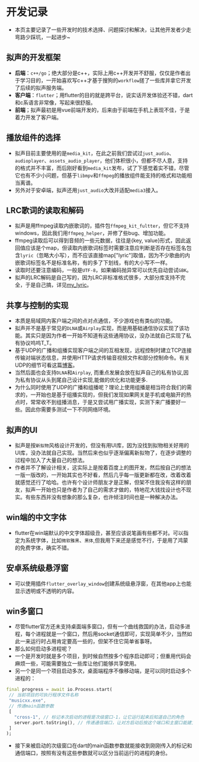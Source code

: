 # 开发记录
- 本页主要记录了一些开发时的技术选择、问题探讨和解决，让其他开发者少走弯路少踩坑，一起进步~

## 拟声的开发框架
- **后端**：`c++/go`；绝大部分是c++，实际上用c++开发并不舒服，仅仅是作者出于学习目的，一开始喜欢写c++才基于搜狗的`workflow`搓了一些库并拿它开发了后续的拟声服务端。
- **客户端**：`flutter`；用flutter的目的就是跨平台，说实话开发体验还不错，dart和c系语言非常像，写起来很舒服。
- **前端**；拟声最初是用vue前端开发的，后来由于前端在手机上表现不佳，于是着力开发了客户端。

## 播放组件的选择
- 拟声目前主要使用的是`media_kit`，在此之前我们尝试过`just_audio`、`audioplayer`、`assets_audio_player`，他们体积很小，但都不尽人意，支持的格式并不丰富，而后刚好看到`media_kit`发布，试了下感觉着实不错，尽管它也有不少小问题，但基于`libmpv`和`ffmpeg`的播放组件能支持的格式和功能相当离谱。
- 另外对于安卓端，拟声还用`just_audio`大改并适配`media3`接入。

## LRC歌词的读取和解码
- 拟声是用ffmpeg读取内嵌歌词的，插件包`ffmpeg_kit_fultter`，但它不支持windows，因此我们用`ffmpeg_helper`，并修了些bug、增加功能。
- ffmpeg读取后可以得到音频的一些元数据，往往是{key, value}形式，因此返回值应该是个map，但读取内嵌歌词标签时需要注意应判断是否存在标签名包含`lyric`（忽略大小写），而不应该直接map["lyric"]取值，因为不少歌曲的内嵌歌词标签名不是标准名称，有的多了下划线，有的大小写不一样。
- 读取时还要注意编码，一般是`UTF-8`，如果编码抛异常可以优先自动尝试`GBK`。
- 拟声的LRC解码是自己写的，因为LRC非标准格式很多，大部分库支持不完全，于是自己搞，详见[my_lyric](https://github.com/coolight7/my_lyric)。

## 共享与控制的实现
- 本质是局域网内客户端之间的点对点通信，不少游戏也有类似的功能。
- 拟声并不是基于常见的`DLNA`或`Airplay`实现，而是用基础通信协议实现了该功能。其实只是因为作者一开始不知道有这些通用协议，没办法就自己实现了私有协议呜呜T_T。
- 基于UDP的广播和组播实现客户端之间的互相发现，远程控制时建立TCP连接传输对端状态信息，并使用HTTP请求传输音视频文件和部分控制命令。有关UDP的细节可看这篇[博客](https://blog.coolight.cool/udp-%e7%bb%84%e6%92%ad%e5%92%8c%e5%b9%bf%e6%92%ad/)。
- 当然后面也会支持`DLNA`和`Airplay`, 而重点发展会放在拟声自己的私有协议,因为私有协议从头到尾自己设计实现,能做的优化和功能更多.
- 为什么同时使用了UDP的广播和组播呢？理论上使用组播是相当符合我们的需求的，一开始也是基于组播实现的，但我们发现如果网关是手机或电脑开的热点时，常常收不到组播消息，于是又尝试用广播实现，实测下来广播要好一些。因此你需要多测试一下不同网络环境。

## 拟声的UI
- 拟声是按`新拟物`风格设计开发的，但没有用UI库，因为没找到拟物相关好用的UI库，没办法就自己实现。当然后来也似乎逐渐偏离新拟物了，在逐步调整的过程中加入了大量自己的想法。
- 作者并不了解设计相关，这实际上是按着百度上的图开发，然后按自己的想法一版一版改的，一开始其实也不好看，然后几乎每一版更新都在改，改着改着就感觉还行了哈哈。也许有个设计师朋友才是正解，但架不住我没有这样的朋友，拟声一开始也只是作者为了自己的需求才做的，特地花大钱找设计也不现实。有些东西并没有想象的那么复杂，也许倾注时间也是一种解决办法。

## win端的中文字体
- flutter在win端默认的中文字体超级丑，甚至应该说笔画有些都不对。可以指定为系统字体，比如`微软雅黑`、`黑体`,但我用下来还是感觉不行，于是用了鸿蒙的免费字体，确实不错。

## 安卓系统级悬浮窗
- 可以使用插件`flutter_overlay_window`创建系统级悬浮窗，在其他app上也能显示透明或不透明的内容。

## win多窗口
- 尽管flutter官方还未支持桌面端多窗口，但有一个曲线救国的办法，启动多进程，每个进程就是一个窗口，然后用socket通信即可，实现简单不少，当然如此一来运行时占用肯定要高一些的，但架不住它简单省事呀。
- 那么如何启动多进程呢？
 - 一个是开发时就是多个项目，到时候自然按多个程序启动即可；但重用代码会麻烦一些，可能需要独立一些库让他们能够共享使用。
 - 另一个是同一个项目启动多次，桌面端程序不像移动端，是可以同时启动多个进程的：
 ```dart
final progress = await io.Process.start(
  // 当前项目的可执行程序文件名称
  "musicxx.exe", 
  // 传递main函数参数
  [
    "cross-1", // 标记本次启动的进程是次级窗口-1，让它运行起来后知道自己的角色
    server.port.toString(), // 传递通信端口，让对方启动后按这个端口和主窗口能建立socket连接
  ]
);
 ```
 - 接下来被启动的次级窗口在dart的main函数参数就能接收到刚刚传入的标记和通信端口，按照有没有这些参数就可以区分当前运行的进程的身份。